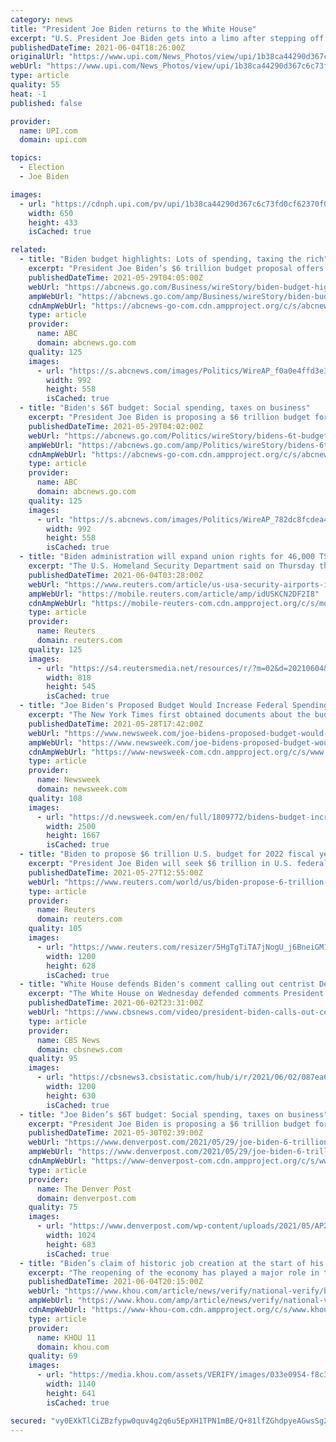 ```yaml
---
category: news
title: "President Joe Biden returns to the White House"
excerpt: "U.S. President Joe Biden gets into a limo after stepping off Marine One on the Ellipse as he returns to the White House in Washington, DC, USA, on Friday, June 4, 2021. Earlier in the day President Biden delivered remarks on the May jobs report in Rehoboth Beach,"
publishedDateTime: 2021-06-04T18:26:00Z
originalUrl: "https://www.upi.com/News_Photos/view/upi/1b38ca44290d367c6c73fd0cf62370f0/President-Joe-Biden-returns-to-the-White-House/"
webUrl: "https://www.upi.com/News_Photos/view/upi/1b38ca44290d367c6c73fd0cf62370f0/President-Joe-Biden-returns-to-the-White-House/"
type: article
quality: 55
heat: -1
published: false

provider:
  name: UPI.com
  domain: upi.com

topics:
  - Election
  - Joe Biden

images:
  - url: "https://cdnph.upi.com/pv/upi/1b38ca44290d367c6c73fd0cf62370f0/USA-WHITE-HOUSE-BIDEN.jpg"
    width: 650
    height: 433
    isCached: true

related:
  - title: "Biden budget highlights: Lots of spending, taxing the rich"
    excerpt: "President Joe Biden’s $6 trillion budget proposal offers major new initiatives like child and elder care subsidies, generous tax credits for families and the working poor, and free community college"
    publishedDateTime: 2021-05-29T04:05:00Z
    webUrl: "https://abcnews.go.com/Business/wireStory/biden-budget-highlights-lots-spending-taxing-rich-77975394"
    ampWebUrl: "https://abcnews.go.com/amp/Business/wireStory/biden-budget-highlights-lots-spending-taxing-rich-77975394"
    cdnAmpWebUrl: "https://abcnews-go-com.cdn.ampproject.org/c/s/abcnews.go.com/amp/Business/wireStory/biden-budget-highlights-lots-spending-taxing-rich-77975394"
    type: article
    provider:
      name: ABC
      domain: abcnews.go.com
    quality: 125
    images:
      - url: "https://s.abcnews.com/images/Politics/WireAP_f0a0e4ffd3e348ec92ebab4bdd69a565_16x9_992.jpg"
        width: 992
        height: 558
        isCached: true
  - title: "Biden's $6T budget: Social spending, taxes on business"
    excerpt: "President Joe Biden is proposing a $6 trillion budget for next year that’s piled high with new safety net programs for the poor and middle class"
    publishedDateTime: 2021-05-29T04:02:00Z
    webUrl: "https://abcnews.go.com/Politics/wireStory/bidens-6t-budget-social-spending-taxes-business-77975291"
    ampWebUrl: "https://abcnews.go.com/amp/Politics/wireStory/bidens-6t-budget-social-spending-taxes-business-77975291"
    cdnAmpWebUrl: "https://abcnews-go-com.cdn.ampproject.org/c/s/abcnews.go.com/amp/Politics/wireStory/bidens-6t-budget-social-spending-taxes-business-77975291"
    type: article
    provider:
      name: ABC
      domain: abcnews.go.com
    quality: 125
    images:
      - url: "https://s.abcnews.com/images/Politics/WireAP_782dc8fcdea4478c8b95358a5bb648b0_16x9_992.jpg"
        width: 992
        height: 558
        isCached: true
  - title: "Biden administration will expand union rights for 46,000 TSA officers"
    excerpt: "The U.S. Homeland Security Department said on Thursday that 46,000 Transportation Security Administration (TSA) officers will be eligible for expanded union rights and the department will move to boost pay for frontline airport screeners."
    publishedDateTime: 2021-06-04T03:28:00Z
    webUrl: "https://www.reuters.com/article/us-usa-security-airports-idUSKCN2DF2I8"
    ampWebUrl: "https://mobile.reuters.com/article/amp/idUSKCN2DF2I8"
    cdnAmpWebUrl: "https://mobile-reuters-com.cdn.ampproject.org/c/s/mobile.reuters.com/article/amp/idUSKCN2DF2I8"
    type: article
    provider:
      name: Reuters
      domain: reuters.com
    quality: 125
    images:
      - url: "https://s4.reutersmedia.net/resources/r/?m=02&d=20210604&t=2&i=1564434157&w=&fh=545px&fw=&ll=&pl=&sq=&r=LYNXNPEH5218T"
        width: 818
        height: 545
        isCached: true
  - title: "Joe Biden's Proposed Budget Would Increase Federal Spending to Equal 25% of U.S. Economy, Most Since WWII"
    excerpt: "The New York Times first obtained documents about the budget request, reporting that Biden will call for total spending to rise to $8.2 trillion by 2031 with deficits topping $1.3 billion throughout the decade."
    publishedDateTime: 2021-05-28T17:42:00Z
    webUrl: "https://www.newsweek.com/joe-bidens-proposed-budget-would-increase-federal-spending-equal-25-us-economy-most-since-1595970"
    ampWebUrl: "https://www.newsweek.com/joe-bidens-proposed-budget-would-increase-federal-spending-equal-25-us-economy-most-since-1595970?amp=1"
    cdnAmpWebUrl: "https://www-newsweek-com.cdn.ampproject.org/c/s/www.newsweek.com/joe-bidens-proposed-budget-would-increase-federal-spending-equal-25-us-economy-most-since-1595970?amp=1"
    type: article
    provider:
      name: Newsweek
      domain: newsweek.com
    quality: 108
    images:
      - url: "https://d.newsweek.com/en/full/1809772/bidens-budget-increase-spending-most-since-wwii.jpg"
        width: 2500
        height: 1667
        isCached: true
  - title: "Biden to propose $6 trillion U.S. budget for 2022 fiscal year -NYT"
    excerpt: "President Joe Biden will seek $6 trillion in U.S. federal spending for the 2022 fiscal year, rising to $8.2 trillion by 2031, the New York Times reported on Thursday, a day before the White House is expected to unveil its budget proposal."
    publishedDateTime: 2021-05-27T12:55:00Z
    webUrl: "https://www.reuters.com/world/us/biden-propose-6-trillion-us-budget-2022-fiscal-year-nyt-2021-05-27/"
    type: article
    provider:
      name: Reuters
      domain: reuters.com
    quality: 105
    images:
      - url: "https://www.reuters.com/resizer/5HgTgTiTA7jNogU_j6BneiGM1D4=/1200x628/smart/filters:quality(80)/cloudfront-us-east-2.images.arcpublishing.com/reuters/TLU3CX4B6NP4RIH2GN5UDDFTII.jpg"
        width: 1200
        height: 628
        isCached: true
  - title: "White House defends Biden's comment calling out centrist Democrats for blocking his agenda"
    excerpt: "The White House on Wednesday defended comments President Biden made a day earlier during a speech in Tulsa, in which he appeared to call out Democratic Senators Joe Manchin and Kyrsten Sinema, who he said \"vote more with my Republican friends."
    publishedDateTime: 2021-06-02T23:31:00Z
    webUrl: "https://www.cbsnews.com/video/president-biden-calls-out-centrist-democrats-for-blocking-his-agenda/"
    type: article
    provider:
      name: CBS News
      domain: cbsnews.com
    quality: 95
    images:
      - url: "https://cbsnews3.cbsistatic.com/hub/i/r/2021/06/02/087ea643-bd40-408f-920f-940bb681fb42/thumbnail/1200x630/497e168ab55cbdf1fe014001201f92c5/cbsn-fusion-white-house-defends-biden-after-president-calls-out-centrist-democrats-for-blocking-his-agenda-thumbnail-727413-640x360.jpg"
        width: 1200
        height: 630
        isCached: true
  - title: "Joe Biden’s $6T budget: Social spending, taxes on business"
    excerpt: "President Joe Biden is proposing a $6 trillion budget for next year that’s piled high with new safety net programs for the poor and middle class, but his generosity depends on"
    publishedDateTime: 2021-05-30T02:39:00Z
    webUrl: "https://www.denverpost.com/2021/05/29/joe-biden-6-trillion-budget-spending-taxes/"
    ampWebUrl: "https://www.denverpost.com/2021/05/29/joe-biden-6-trillion-budget-spending-taxes/amp/"
    cdnAmpWebUrl: "https://www-denverpost-com.cdn.ampproject.org/c/s/www.denverpost.com/2021/05/29/joe-biden-6-trillion-budget-spending-taxes/amp/"
    type: article
    provider:
      name: The Denver Post
      domain: denverpost.com
    quality: 75
    images:
      - url: "https://www.denverpost.com/wp-content/uploads/2021/05/AP21147686823317.jpg?w=1024&h=683"
        width: 1024
        height: 683
        isCached: true
  - title: "Biden’s claim of historic job creation at the start of his presidency needs context"
    excerpt: "The reopening of the economy has played a major role in the historic number of people finding work during the first four months of Biden’s presidency."
    publishedDateTime: 2021-06-04T20:15:00Z
    webUrl: "https://www.khou.com/article/news/verify/national-verify/biden-jobs-employment-reopening-economy-pandemic/536-e1c35e9f-6afb-4783-91b1-9f7ea743124e"
    ampWebUrl: "https://www.khou.com/amp/article/news/verify/national-verify/biden-jobs-employment-reopening-economy-pandemic/536-e1c35e9f-6afb-4783-91b1-9f7ea743124e"
    cdnAmpWebUrl: "https://www-khou-com.cdn.ampproject.org/c/s/www.khou.com/amp/article/news/verify/national-verify/biden-jobs-employment-reopening-economy-pandemic/536-e1c35e9f-6afb-4783-91b1-9f7ea743124e"
    type: article
    provider:
      name: KHOU 11
      domain: khou.com
    quality: 69
    images:
      - url: "https://media.khou.com/assets/VERIFY/images/033e0954-f8c3-4046-a168-26f25df4bf60/033e0954-f8c3-4046-a168-26f25df4bf60_1140x641.jpg"
        width: 1140
        height: 641
        isCached: true

secured: "vy0EXkTlCiZBzfypw0quv4g2q6u5EpXH1TPN1mBE/Q+81lfZGhdpyeAGwsSg2rSoSD0lS6uFOMny2LOLjmkTxSqMhc/SczJ3VhZ62BJIXMxN41W3IWsaDNBCcmeT3z6X6b++v7JT3k4UwsQ20GkvOaAyl1hg2B6VSbK+7ukelnw+OSo8MIIcxav396pgfIuNF5hIu48Zn6GdukvuvzTSu/XKAq5beEwwLRgnUBGb9EguN+kxLyFJHAsLKUzDa57rxyRjgNewF1DkgPu+GjwtLfL7w7a4TomMNA5INv3OMVWWAyAxSHXA9jg8X0M1L3StxEUOS+z9H7ywGt/UZwcIEHDxgt4guuX9cVlY5qLvv5M=;PI/S5tHIlp9JkVPf7NF7Dg=="
---
```


